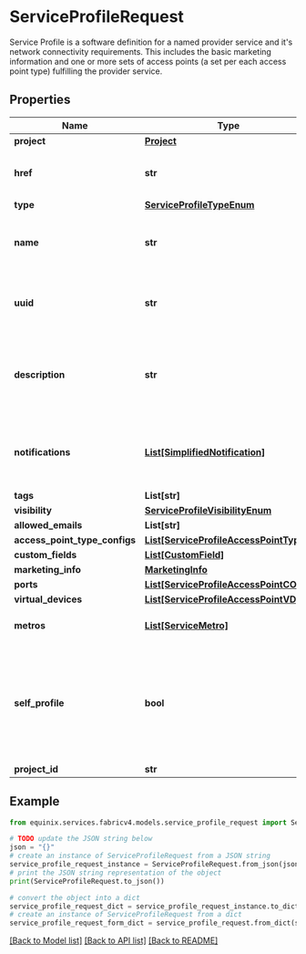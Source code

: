 # ServiceProfileRequest

Service Profile is a software definition for a named provider service and it's network connectivity requirements. This includes the basic marketing information and one or more sets of access points (a set per each access point type) fulfilling the provider service. 

## Properties

Name | Type | Description | Notes
------------ | ------------- | ------------- | -------------
**project** | [**Project**](Project.md) |  | [optional] 
**href** | **str** | Service Profile URI response attribute | [optional] [readonly] 
**type** | [**ServiceProfileTypeEnum**](ServiceProfileTypeEnum.md) |  | 
**name** | **str** | Customer-assigned service profile name | 
**uuid** | **str** | Equinix-assigned service profile identifier | [optional] 
**description** | **str** | User-provided service description should be of maximum length 375 | 
**notifications** | [**List[SimplifiedNotification]**](SimplifiedNotification.md) | Recipients of notifications on service profile change | [optional] 
**tags** | **List[str]** |  | [optional] 
**visibility** | [**ServiceProfileVisibilityEnum**](ServiceProfileVisibilityEnum.md) |  | [optional] 
**allowed_emails** | **List[str]** |  | [optional] 
**access_point_type_configs** | [**List[ServiceProfileAccessPointType]**](ServiceProfileAccessPointType.md) |  | [optional] 
**custom_fields** | [**List[CustomField]**](CustomField.md) |  | [optional] 
**marketing_info** | [**MarketingInfo**](MarketingInfo.md) |  | [optional] 
**ports** | [**List[ServiceProfileAccessPointCOLO]**](ServiceProfileAccessPointCOLO.md) |  | [optional] 
**virtual_devices** | [**List[ServiceProfileAccessPointVD]**](ServiceProfileAccessPointVD.md) |  | [optional] 
**metros** | [**List[ServiceMetro]**](ServiceMetro.md) | Derived response attribute. | [optional] 
**self_profile** | **bool** | response attribute indicates whether the profile belongs to the same organization as the api-invoker. | [optional] 
**project_id** | **str** |  | [optional] 

## Example

```python
from equinix.services.fabricv4.models.service_profile_request import ServiceProfileRequest

# TODO update the JSON string below
json = "{}"
# create an instance of ServiceProfileRequest from a JSON string
service_profile_request_instance = ServiceProfileRequest.from_json(json)
# print the JSON string representation of the object
print(ServiceProfileRequest.to_json())

# convert the object into a dict
service_profile_request_dict = service_profile_request_instance.to_dict()
# create an instance of ServiceProfileRequest from a dict
service_profile_request_form_dict = service_profile_request.from_dict(service_profile_request_dict)
```
[[Back to Model list]](../README.md#documentation-for-models) [[Back to API list]](../README.md#documentation-for-api-endpoints) [[Back to README]](../README.md)


